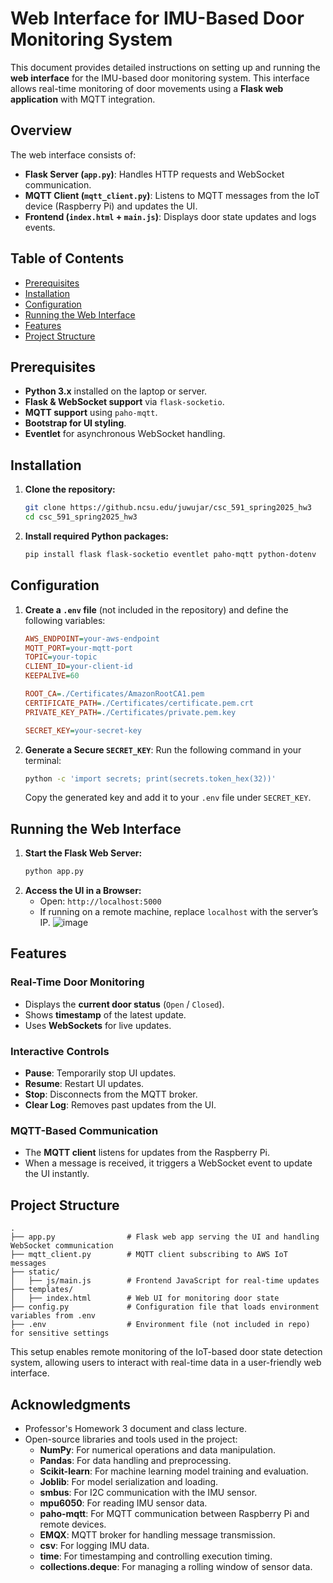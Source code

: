 # Web Interface for IMU-Based Door Monitoring System

This document provides detailed instructions on setting up and running the **web interface** for the IMU-based door monitoring system. This interface allows real-time monitoring of door movements using a **Flask web application** with MQTT integration.

## Overview

The web interface consists of:
- **Flask Server (`app.py`)**: Handles HTTP requests and WebSocket communication.
- **MQTT Client (`mqtt_client.py`)**: Listens to MQTT messages from the IoT device (Raspberry Pi) and updates the UI.
- **Frontend (`index.html` + `main.js`)**: Displays door state updates and logs events.

## Table of Contents

- [Prerequisites](#prerequisites)
- [Installation](#installation)
- [Configuration](#configuration)
- [Running the Web Interface](#running-the-web-interface)
- [Features](#features)
- [Project Structure](#project-structure)

## Prerequisites

- **Python 3.x** installed on the laptop or server.
- **Flask & WebSocket support** via `flask-socketio`.
- **MQTT support** using `paho-mqtt`.
- **Bootstrap for UI styling**.
- **Eventlet** for asynchronous WebSocket handling.

## Installation

1. **Clone the repository:**
    ```bash
    git clone https://github.ncsu.edu/juwujar/csc_591_spring2025_hw3
    cd csc_591_spring2025_hw3
    ```

2. **Install required Python packages:**
    ```bash
    pip install flask flask-socketio eventlet paho-mqtt python-dotenv
    ```

## Configuration

1. **Create a `.env` file** (not included in the repository) and define the following variables:
    ```ini
    AWS_ENDPOINT=your-aws-endpoint
    MQTT_PORT=your-mqtt-port
    TOPIC=your-topic
    CLIENT_ID=your-client-id
    KEEPALIVE=60
    
    ROOT_CA=./Certificates/AmazonRootCA1.pem
    CERTIFICATE_PATH=./Certificates/certificate.pem.crt
    PRIVATE_KEY_PATH=./Certificates/private.pem.key
    
    SECRET_KEY=your-secret-key
    ```

2. **Generate a Secure `SECRET_KEY`**:
   Run the following command in your terminal:
    ```bash
    python -c 'import secrets; print(secrets.token_hex(32))'
    ```
   Copy the generated key and add it to your `.env` file under `SECRET_KEY`.

## Running the Web Interface

1. **Start the Flask Web Server:**
    ```bash
    python app.py
    ```
2. **Access the UI in a Browser:**
    - Open: `http://localhost:5000`
    - If running on a remote machine, replace `localhost` with the server’s IP.
![image](https://github.ncsu.edu/juwujar/csc_591_spring2025_hw3/assets/35190/fb065463-5851-4ba0-8fb4-2d18415b8e66)

## Features

### Real-Time Door Monitoring
- Displays the **current door status** (`Open` / `Closed`).
- Shows **timestamp** of the latest update.
- Uses **WebSockets** for live updates.

### Interactive Controls
- **Pause**: Temporarily stop UI updates.
- **Resume**: Restart UI updates.
- **Stop**: Disconnects from the MQTT broker.
- **Clear Log**: Removes past updates from the UI.

### MQTT-Based Communication
- The **MQTT client** listens for updates from the Raspberry Pi.
- When a message is received, it triggers a WebSocket event to update the UI instantly.

## Project Structure

```
.
├── app.py                # Flask web app serving the UI and handling WebSocket communication
├── mqtt_client.py        # MQTT client subscribing to AWS IoT messages
├── static/
│   ├── js/main.js        # Frontend JavaScript for real-time updates
├── templates/
│   ├── index.html        # Web UI for monitoring door state
├── config.py             # Configuration file that loads environment variables from .env
├── .env                  # Environment file (not included in repo) for sensitive settings
```

This setup enables remote monitoring of the IoT-based door state detection system, allowing users to interact with real-time data in a user-friendly web interface.

## Acknowledgments

- Professor's Homework 3 document and class lecture.
- Open-source libraries and tools used in the project:
  - **NumPy**: For numerical operations and data manipulation.
  - **Pandas**: For data handling and preprocessing.
  - **Scikit-learn**: For machine learning model training and evaluation.
  - **Joblib**: For model serialization and loading.
  - **smbus**: For I2C communication with the IMU sensor.
  - **mpu6050**: For reading IMU sensor data.
  - **paho-mqtt**: For MQTT communication between Raspberry Pi and remote devices.
  - **EMQX**: MQTT broker for handling message transmission.
  - **csv**: For logging IMU data.
  - **time**: For timestamping and controlling execution timing.
  - **collections.deque**: For managing a rolling window of sensor data.
